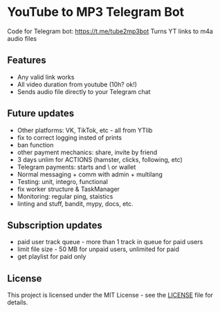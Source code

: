 # YouTube to MP3 Telegram Bot

Code for Telegram bot: https://t.me/tube2mp3bot
Turns YT links to m4a audio files

## Features

- Any valid link works
- All video duration from youtube (10h? ok!)
- Sends audio file directly to your Telegram chat

## Future updates

- Other platforms: VK, TikTok, etc - all from YTlib
- fix to correct logging insted of prints
- ban function
- other payment mechanics: share, invite by friend
- 3 days unlim for ACTIONS (hamster, clicks, following, etc)
- Telegram payments: starts and \ or wallet
- Normal messaging + comm with admin + multilang
- Testing: unit, integro, functional
- fix worker structure & TaskManager
- Monitoring: regular ping, staistics
- linting and stuff, bandit, mypy, docs, etc.

## Subscription updates

- paid user track queue - more than 1 track in queue for paid users 
- limit file size - 50 MB for unpaid users, unlimited for paid
- get playlist for paid only

## License

This project is licensed under the MIT License - see the [LICENSE](LICENSE) file for details.
